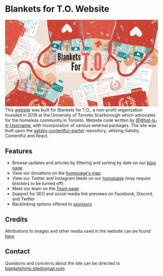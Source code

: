# Blankets for T.O. Website 
![Blankets for T.O. banner](static/BTO%20background%20clear.png)
This [website](https://blanketsforto.ca) was built for Blankets for T.O., a non-profit organization founded in 2019 at the University of Toronto Scarborough which advocates for the homeless community in Toronto. Website code written by [@What-Is-A-Username](https://github.com/What-Is-A-Username), with incorporation of various external packages. The site was built upon the [gatsby-contentful-starter](https://github.com/contentful-userland/gatsby-contentful-starter) repository, utilizing Gatsby, Contentful and React.

## Features
- Browse updates and articles by filtering and sorting by date on our [blog page](https://blanketsforto.ca/blog)
- View our donations on the [homepage's map](https://blanketsforto.ca/)
- View our Twitter and Instagram feeds on our [homepage](https://blanketsforto.ca/) (may require blockers to be turned off)
- Meet our team on the [Team page](https://blanketsforto.ca/team)
- Support for SEO and social media link previews on Facebook, Discord, and Twitter
- Backlinking options offered to [sponsors](https://blanketsforto.ca/sponsors)

## Credits
Attributions to images and other media used in the website can be found [here](https://blanketsforto.ca/credits).

## Contact
Questions and concerns about the site can be directed to [blanketsforto.site@gmail.com](mailto:blanketsforto.site@gmail.com).
